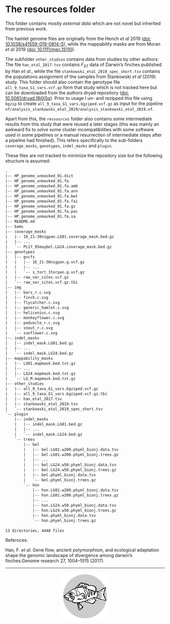# The resources folder

This folder contains mostly *external data* which are not novel but inherited from previous work.

The hamlet genome files are originally from the Hench *et al* 2019 ([doi: 10.1038/s41559-019-0814-5](https://doi.org/10.1038/s41559-019-0814-5)),
while the mappability masks are from Moran *et al* 2019 ([doi: 10.1111/mec.15110](https://doi.org/10.1111/mec.15110)).

The subfolder `other_studies` contains data from studies by other authors:
The file `han_etal_2017.tsv` contains *F<sub>ST</sub>* data of Darwin’s finches published by Han *et al.*, while the file `stankowski_etal_2019_spec_short.tsv` contains the populations assignment of the samples from Stankowski *et al* (2019) study.
This folder should also contain the genotype file `all_9_taxa_G1_vars.vcf.gz` form that study which is not tracked here but can be downloaded from the authors dryad repository ([doi: 10.5061/dryad.18j0j5q](https://doi.org/10.5061/dryad.18j0j5q)).
Prior to usage I un- and rezipped this file using `bgzip` to create `all_9_taxa_G1_vars.bgziped.vcf.gz` as input for the pipeline `nf/analysis_stankowski_etal_2019/analysis_stankowski_etal_2019.nf`.

Apart from this, the `ressources` folder also contains some intermediate results from this study that were reused a later stages (this was mainly an awkward fix to solve some cluster incompatibilities with some software used in some pipelines or a manual resurrection of intermediate steps after a pipeline had finished).
This refers specifically to the sub-folders `coverage_masks`, `genotypes`, `indel_masks` and `plugin`.


These files are not tracked to minimize the repository size but the following structure is assumed:

```
.
|-- HP_genome_unmasked_01.dict
|-- HP_genome_unmasked_01.fa
|-- HP_genome_unmasked_01.fa.amb
|-- HP_genome_unmasked_01.fa.ann
|-- HP_genome_unmasked_01.fa.bwt
|-- HP_genome_unmasked_01.fa.fai
|-- HP_genome_unmasked_01.fa.gz
|-- HP_genome_unmasked_01.fa.pac
|-- HP_genome_unmasked_01.fa.sa
|-- README.md
|-- bams
|-- coverage_masks
|   |-- 16_21-30nigpan.LG01.coverage_mask.bed.gz
|   |-- ...
|   `-- PL17_95maybel.LG24.coverage_mask.bed.gz
|-- genotypes
|   |-- gvcfs
|   |   |-- 16_21-30nigpan.g.vcf.gz
|   |   |-- ...
|   |   `-- s_tort_3torpan.g.vcf.gz
|   |-- raw_var_sites.vcf.gz
|   `-- raw_var_sites.vcf.gz.tbi
|-- img
|   |-- bars_r.c.svg
|   |-- finch.c.svg
|   |-- flycatcher.c.svg
|   |-- generic_hamlet.c.svg
|   |-- heliconius.c.svg
|   |-- monkeyflower.c.svg
|   |-- peduncle_r.c.svg
|   |-- snout_r.c.svg
|   `-- sunflower.c.svg
|-- indel_masks
|   |-- indel_mask.LG01.bed.gz
|   |-- ...
|   `-- indel_mask.LG24.bed.gz
|-- mappability_masks
|   |-- LG01.mapmask.bed.txt.gz
|   |-- ...
|   |-- LG24.mapmask.bed.txt.gz
|   `-- LG_M.mapmask.bed.txt.gz
|-- other_studies
|   |-- all_9_taxa_G1_vars.bgziped.vcf.gz
|   |-- all_9_taxa_G1_vars.bgziped.vcf.gz.tbi
|   |-- han_etal_2017.tsv
|   |-- stankowski_etal_2019.tsv
|   `-- stankowski_etal_2019_spec_short.tsv
`-- plugin
    |-- indel_masks
    |   |-- indel_mask.LG01.bed.gz
    |   |-- ...
    |   `-- indel_mask.LG24.bed.gz
    `-- trees
        |-- bel
        |   |-- bel.LG01.w200.phyml_bionj.data.tsv
        |   |-- bel.LG01.w200.phyml_bionj.trees.gz
        |   |-- ...
        |   |-- bel.LG24.w50.phyml_bionj.data.tsv
        |   |-- bel.LG24.w50.phyml_bionj.trees.gz
        |   |-- bel.phyml_bionj.data.tsv
        |   `-- bel.phyml_bionj.trees.gz
        `-- hon
            |-- hon.LG01.w200.phyml_bionj.data.tsv
            |-- hon.LG01.w200.phyml_bionj.trees.gz
            |-- ...
            |-- hon.LG24.w50.phyml_bionj.data.tsv
            |-- hon.LG24.w50.phyml_bionj.trees.gz
            |-- hon.phyml_bionj.data.tsv
            `-- hon.phyml_bionj.trees.gz

13 directories, 4448 files
```

Refernces:

Han, F. *et al.* Gene flow, ancient polymorphism, and ecological adaptation shape the genomic landscape of divergence among darwin’s finches.Genome research 27, 1004–1015 (2017).

---

<p align="center"><img src="../logo.svg" alt="logo" width="150"/></p>